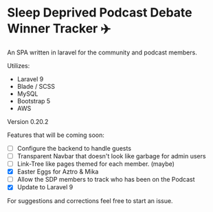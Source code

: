 # Sleep Deprived Podcast Debate Winner Tracker :airplane:
An SPA written in laravel for the community and podcast members.

Utilizes: 
- Laravel 9
- Blade / SCSS
- MySQL
- Bootstrap 5
- AWS

Version 0.20.2

Features that will be coming soon:

- [ ] Configure the backend to handle guests 
- [ ] Transparent Navbar that doesn't look like garbage for admin users
- [ ] Link-Tree like pages themed for each member. (maybe)
- [x] Easter Eggs for Aztro & Mika
- [ ] Allow the SDP members to track who has been on the Podcast
- [x] Update to Laravel 9

For suggestions and corrections feel free to start an issue.
